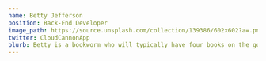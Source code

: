 ```yaml
---
name: Betty Jefferson
position: Back-End Developer
image_path: https://source.unsplash.com/collection/139386/602x602?a=.png
twitter: CloudCannonApp
blurb: Betty is a bookworm who will typically have four books on the go.
---
```

